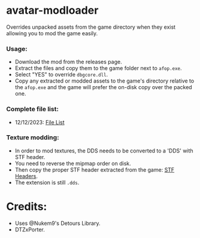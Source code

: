 # avatar-modloader
Overrides unpacked assets from the game directory when they exist allowing you to mod the game easily.

### Usage:
- Download the mod from the releases page.
- Extract the files and copy them to the game folder next to `afop.exe`.
- Select "YES" to override `dbgcore.dll`.
- Copy any extracted or modded assets to the game's directory relative to the `afop.exe` and the game will prefer the on-disk copy over the packed one.

### Complete file list:
- 12/12/2023: [File List](https://mega.nz/file/ERgiUYRK#ZJm2ON8CGtsN1UWFwG3D_KqlPcsg5ctbMHdVGz8K8iU)

### Texture modding:
- In order to mod textures, the DDS needs to be converted to a 'DDS' with STF header.
- You need to reverse the mipmap order on disk.
- Then copy the proper STF header extracted from the game: [STF Headers](https://mega.nz/file/4chxAJBZ#GvW1ojCapMK--PtzPGr_B9g0xvIRRkSDEfTP8JZ9gUI).
- The extension is still `.dds`.

# Credits:
- Uses @Nukem9's Detours Library.
- DTZxPorter.

